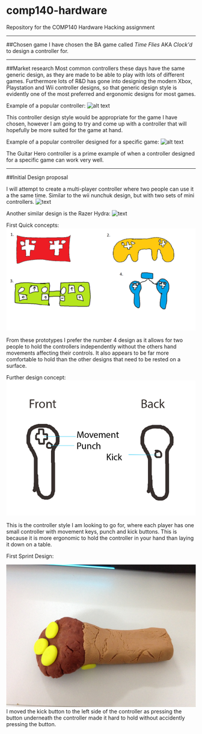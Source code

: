 # comp140-hardware
Repository for the COMP140 Hardware Hacking assignment
___

##Chosen game
I have chosen the BA game called *Time Flies* AKA *Clock'd* to design a controller for.
___

##Market research
Most common controllers these days have the same generic design, as they are made to be able to play with lots of different games. Furthermore lots of R&D has gone into designing the modern Xbox, Playstation and Wii controller designs, so that generic design style is evidently one of the most preferred and ergonomic designs for most games.

Example of a popular controller:
![alt text](http://www.designboom.com/wp-content/uploads/2015/06/oculus-rift-designboom-11-818x576.jpg "Xbox One Controller")

This controller design style would be appropriate for the game I have chosen, however I am going to try and come up with a controller that will hopefully be more suited for the game at hand.

Example of a popular controller designed for a specific game:
![alt text](http://ecx.images-amazon.com/images/I/31xcc0u0AZL.jpg "Guitar Hero Controller")

The Guitar Hero controller is a prime example of when a controller designed for a specific game can work very well.


   
___
##Initial Design proposal

I will attempt to create a multi-player controller where two people can use it a the same time. Similar to the wii nunchuk design, but with two sets of mini controllers.
![text](https://www.jbhifi.com.au/FileLibrary/ProductResources/Images/96499-L-LO.jpg "Wii nunchuk")

Another similar design is the Razer Hydra:
![text](http://assets.razerzone.com/eeimages/products/64/razer-hydra-portal2-gallery-1.png "Razer Hydra")

First Quick concepts:
![First Prototype](https://raw.githubusercontent.com/Alli1223/comp140-hardware/master/First%20Prototype%20controller%20designs.png "First Concepts")

From these prototypes I prefer the number 4 design as it allows for two people to hold the controllers independently without the others hand movements affecting their controls. It also appears to be far more comfortable to hold than the other designs that need to be rested on a surface.

Further design concept:
![text](https://raw.githubusercontent.com/Alli1223/comp140-hardware/master/Prototype%20concept%202.jpg "Wii nunchuk")

This is the controller style I am looking to go for, where each player has one small controller with movement keys, punch and kick buttons. This is because it is more ergonomic to hold the controller in your hand than laying it down on a table.


First Sprint Design:

![text](https://raw.githubusercontent.com/Alli1223/comp140-hardware/master/Sprint%201%20Design.jpg "First Controller Sprint")
I moved the kick button to the left side of the controller as pressing the button underneath the controller made it hard to hold without accidently pressing the button.